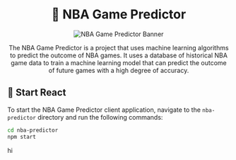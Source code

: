 <h1 align="center">🏀 NBA Game Predictor</h1>

<p align="center">
  <img src="https://i.imgur.com/6TpKerF.png" alt="NBA Game Predictor Banner">
</p>

<p align="center">
  The NBA Game Predictor is a project that uses machine learning algorithms to predict the outcome of NBA games. It uses a database of historical NBA game data to train a machine learning model that can predict the outcome of future games with a high degree of accuracy.
</p>

<h2>🚀 Start React</h2>

To start the NBA Game Predictor client application, navigate to the `nba-predictor` directory and run the following commands:

```bash
cd nba-predictor
npm start
```

hi


